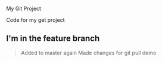 My Git Project

Code for my get project

## I'm in the feature branch

> Added to master again
> Made changes for git pull demo


 
